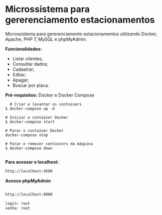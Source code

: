# Microssistema para gererenciamento estacionamentos
<p> Microssistema para gererenciamento estacionamentos utilizando Docker,  Apache, PHP 7, MySQL e phpMyAdmin. <p>
   <b> Funcionalidades:</b>
  
  * Listar clientes;
  * Consultar dados;
  * Cadastrar;
  * Editar;
  * Apagar;
  * Buscar por placa.
  
 <b> Pré-requisitos:</b> Docker e Docker Compose 
  
```console
  # Criar e levantar os containers
$ docker-compose up -d

# Iniciar o container Docker
$ docker-compose start

# Parar o container Docker
docker-compose stop

# Parar e remover containers da máquina
$ docker-compose down
  
```
  
  <b>Para acessar o localhost:</b>


```bash
http://localhost:4500

```
<b> Acesso phpMyAdmin </b>

 ```bash
 
 http://localhost:8080

login: root
senha: root

```
